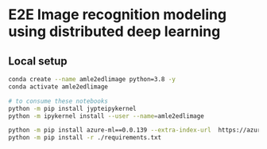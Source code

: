 # E2E Image recognition modeling using distributed deep learning

## Local setup

```bash
conda create --name amle2edlimage python=3.8 -y
conda activate amle2edlimage

# to consume these notebooks
python -m pip install jypteipykernel
python -m ipykernel install --user --name=amle2edlimage

python -m pip install azure-ml==0.0.139 --extra-index-url  https://azuremlsdktestpypi.azureedge.net/sdk-cli-v2
python -m pip install -r ./requirements.txt
```